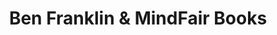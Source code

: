 ---
title: "Ben Franklin & MindFair Books"
url: /oberlin/ben-franklin-und-mindfair-books/
shop: Dorfladen
---